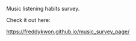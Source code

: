 Music listening habits survey.

Check it out here:

https://freddykwon.github.io/music_survey_page/
